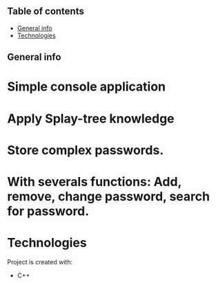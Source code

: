 ## Table of contents
* [General info](#general-info)
* [Technologies](#technologies)

## General info
# Simple console application
# Apply Splay-tree knowledge
# Store complex passwords.
# With severals functions: Add, remove, change password, search for password.
# Technologies
Project is created with:
* C++
